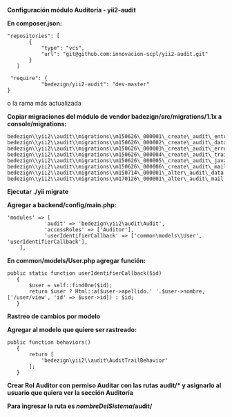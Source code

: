 **Configuración módulo Auditoría \- yii2-audit**

**En composer.json:**  
	
 	"repositories": [  
	       {  
	           "type": "vcs",  
	           "url": "git@github.com:innovacion-scpl/yii2-audit.git"  
	       }  
	   ]
	
	 "require": {  
	           "bedezign/yii2-audit": "dev-master"  
	}  
o la rama más actualizada

**Copiar migraciones del módulo de vendor badezign/src/migrations/1.1x a console/migrations:**

	bedezign\\yii2\\audit\\migrations\\m150626\_000001\_create\_audit\_entry  
	bedezign\\yii2\\audit\\migrations\\m150626\_000002\_create\_audit\_data  
	bedezign\\yii2\\audit\\migrations\\m150626\_000003\_create\_audit\_error  
	bedezign\\yii2\\audit\\migrations\\m150626\_000004\_create\_audit\_trail  
	bedezign\\yii2\\audit\\migrations\\m150626\_000005\_create\_audit\_javascript  
	bedezign\\yii2\\audit\\migrations\\m150626\_000006\_create\_audit\_mail  
	bedezign\\yii2\\audit\\migrations\\m150714\_000001\_alter\_audit\_data  
	bedezign\\yii2\\audit\\migrations\\m170126\_000001\_alter\_audit\_mail

**Ejecutar ./yii migrate**

**Agregar a backend/config/main.php:**

    'modules' => [  
            	'audit' => 'bedezign\yii2\audit\Audit',  
     			'accessRoles' => ['Auditor'],  
    			'userIdentifierCallback' => ['common\models\\User', 'userIdentifierCallback'],  
    	],

**En common/models/User.php agregar función:**

	public static function userIdentifierCallback($id)  
	   {  
	       $user = self::findOne($id);  
	       return $user ? Html::a($user->apellido.' '.$user->nombre, ['/user/view', 'id' => $user->id]) : $id;  
	   }

**Rastreo de cambios por modelo**

**Agregar al modelo que quiere ser rastreado:**

	public function behaviors()  
	   {  
	       return [  
	           'bedezign\yii2\\audit\AuditTrailBehavior'  
	       ];  
	   }

**Crear Rol Auditor con permiso Auditar con las rutas audit/\* y asignarlo al usuario que quiera ver la sección Auditoría**

**Para ingresar la ruta es *nombreDelSistema*/audit/**


